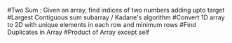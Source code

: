 #Two Sum : Given an array, find indices of two numbers adding upto target
#Largest Contiguous sum subarray / Kadane's algorithm 
#Convert 1D array to 2D with unique elements in each row and minimum rows
#Find Duplicates in Array
#Product of Array except self
